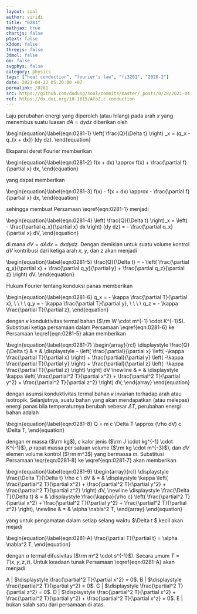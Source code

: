 ```yaml
---
layout: soal
author: viridi
title: "0281"
mathjax: true
chartjs: false
ptext: false
x3dom: false
threejs: false
3dmol: false
oo: false
svgphys: false
category: physics
tags: ["heat conduction", "fourier's law", "fi3201", "2020-2"]
date: 2021-04-22 05:20:00 +07
permalink: /0281
src: https://github.com/dudung/soal/commits/master/_posts/0/28/2021-04-22-fourier-law-hc-fd-2d-0.md
ref: https://dx.doi.org/10.1615/AtoZ.c.conduction
---
```

Laju perubahan energi yang diperoleh (atau hilang) pada arah $x$ yang menembus suatu luasan $dA = dydz$ diberikan oleh

\begin{equation}\label{eqn:0281-1}
\left( \frac{Q}{\Delta t} \right) \_x = (q_x - q_{x + dx}) (dy dz).
\end{equation}

Ekspansi deret Fourier memberikan

\begin{equation}\label{eqn:0281-2}
f(x + dx) \approx f(x) + \frac{\partial f}{\partial x} dx,
\end{equation}

yang dapat memberikan

\begin{equation}\label{eqn:0281-3}
f(x) - f(x + dx) \approx  - \frac{\partial f}{\partial x} dx,
\end{equation}

sehingga membuat Persamaan \eqref{eqn:0281-1} menjadi

\begin{equation}\label{eqn:0281-4}
\left( \frac{Q}{\Delta t} \right)_x = \left( - \frac{\partial q_x}{\partial x} dx \right) (dy dz) = - \frac{\partial q_x}{\partial x} dV,
\end{equation}

di mana $dV = dA dx = dx dy dz$. Dengan demikian untuk suatu volume kontrol $dV$ kontribusi dari ketiga arah $x$, $y$, dan $z$ akan menjadi

\begin{equation}\label{eqn:0281-5}
\frac{Q}{\Delta t} = - \left( \frac{\partial q_x}{\partial x} + \frac{\partial q_y}{\partial y} + \frac{\partial q_z}{\partial z} \right) dV.
\end{equation}

Hukum Fourier tentang konduksi panas memberikan

\begin{equation}\label{eqn:0281-6}
q_x = - \kappa \frac{\partial T}{\partial x}, \ \ \ \ q_y = - \kappa \frac{\partial T}{\partial y}, \ \ \ \ q_z = - \kappa \frac{\partial T}{\partial z},
\end{equation}

dengan $\kappa$ konduktivitas termal bahan ($\rm W \cdot m^{-1} \cdot K^{-1}$). Substitusi ketiga persamaan dalam Persamaan \eqref{eqn:0281-6} ke Persamaan \eqref{eqn:0281-5} akan memberikan

\begin{equation}\label{eqn:0281-7}
\begin{array}{rcl}
\displaystyle \frac{Q}{\Delta t} & = & \displaystyle - \left[ \frac{\partial}{\partial x} \left( -\kappa \frac{\partial T}{\partial x} \right) + \frac{\partial}{\partial y} \left( -\kappa \frac{\partial T}{\partial y} \right) + \frac{\partial}{\partial z} \left( -\kappa \frac{\partial T}{\partial z} \right) \right] dV \newline
& = & \displaystyle \kappa \left( \frac{\partial^2 T}{\partial x^2} + \frac{\partial^2 T}{\partial y^2} + \frac{\partial^2 T}{\partial z^2} \right) dV,
\end{array}
\end{equation}

dengan asumsi konduktivitas termal bahan $\kappa$ invarian terhadap arah atau isotropik. Selanjutnya, suatu bahan yang akan mendapatkan (atau melepas) energi panas bila temperaturnya berubah sebesar $\Delta T$, perubahan energi bahan adalah

\begin{equation}\label{eqn:0281-8}
Q = m c \Delta T \approx (\rho dV) c \Delta T,
\end{equation}

dengan $m$ massa ($\rm kg$), $c$ kalor jenis ($\rm J \cdot kg^{-1} \cdot K^{-1}$), $\rho$ rapat massa per satuan volume ($\rm kg \cdot m^{-3}$), dan $dV$ elemen volume kontrol ($\rm m^3$) yang bermassa $m$. Substitusi Persamaan \eqr{eqn:0281-8} ke \eqref{eqn:0281-7} akan memberikan

\begin{equation}\label{eqn:0281-9}
\begin{array}{rcl}
\displaystyle \frac{\Delta T}{\Delta t} \rho c \ dV & = & \displaystyle \kappa \left( \frac{\partial^2 T}{\partial x^2} + \frac{\partial^2 T}{\partial y^2} + \frac{\partial^2 T}{\partial z^2} \right) dV, \newline
\displaystyle \frac{\Delta T}{\Delta t} & = & \displaystyle \frac{\kappa}{\rho c} \left( \frac{\partial^2 T}{\partial x^2} + \frac{\partial^2 T}{\partial y^2} + \frac{\partial^2 T}{\partial z^2} \right), \newline
& = & \alpha \nabla^2 T,
\end{array}
\end{equation}

yang untuk pengamatan dalam setiap selang waktu $\Delta t $ kecil akan mejadi

\begin{equation}\label{eqn:0281-A}
\frac{\partial T}{\partial t} = \alpha \nabla^2 T, 
\end{equation}

dengan $\alpha$ termal difusivitas ($\rm m^2 \cdot s^{-1}$). Secara umum $T = T(x, y, z, t)$. Untuk keadaan tunak Persamaan \eqref{eqn:0281-A} akan menjadi

A | $\displaystyle \frac{\partial^2 T}{\partial x^2} = 0$.
B | $\displaystyle \frac{\partial^2 T}{\partial y^2} = 0$.
C | $\displaystyle \frac{\partial^2 T}{\partial z^2} = 0$.
D | $\displaystyle \frac{\partial^2 T}{\partial x^2} +  \frac{\partial^2 T}{\partial y^2} +  \frac{\partial^2 T}{\partial x^z} = 0$.
E | bukan salah satu dari persamaan di atas.

